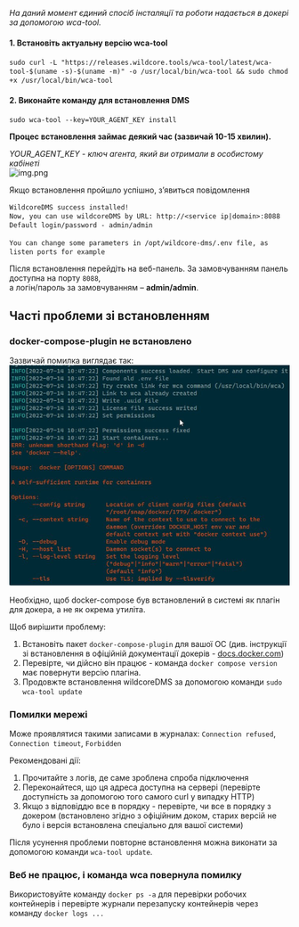 *На даний момент єдиний спосіб інсталяції та роботи надається в докері за допомогою wca-tool.*

#### 1. Встановіть актуальну версію wca-tool    
```shell     
sudo curl -L "https://releases.wildcore.tools/wca-tool/latest/wca-tool-$(uname -s)-$(uname -m)" -o /usr/local/bin/wca-tool && sudo chmod +x /usr/local/bin/wca-tool     
```     

#### 2. Виконайте команду для встановлення DMS
```shell     
sudo wca-tool --key=YOUR_AGENT_KEY install      
```     
**Процес встановлення займає деякий час (зазвичай 10-15 хвилин).**    

*YOUR_AGENT_KEY - ключ агента, який ви отримали в особистому кабінеті*    
![img.png](img.png)

Якщо встановлення пройшло успішно, з’явиться повідомлення
```shell     
WildcoreDMS success installed!     
Now, you can use wildcoreDMS by URL: http://<service ip|domain>:8088     
Default login/password - admin/admin     

You can change some parameters in /opt/wildcore-dms/.env file, as listen ports for example     
```     

Після встановлення перейдіть на веб-панель.
За замовчуванням панель доступна на порту `8088`,    
а логін/пароль за замовчуванням – **admin/admin**.


## Часті проблеми зі встановленням
### docker-compose-plugin не встановлено
Зазвичай помилка виглядає так:
![](assets/no-docker-compose-plugin.jpg)

Необхідно, щоб docker-compose був встановлений в системі як плагін для докера, а не як окрема утиліта.

Щоб вирішити проблему:

1. Встановіть пакет `docker-compose-plugin` для вашої ОС (див. інструкції зі встановлення в офіційній документації докерів - [docs.docker.com](https://docs.docker.com/engine/install/))
2. Перевірте, чи дійсно він працює - команда `docker compose version` має повернути версію плагіна.
3. Продовжте встановлення wildcoreDMS за допомогою команди ```sudo wca-tool update```


### Помилки мережі
Може проявлятися такими записами в журналах: `Connection refused`, `Connection timeout`, `Forbidden`

Рекомендовані дії:

1. Прочитайте з логів, де саме зроблена спроба підключення
2. Переконайтеся, що ця адреса доступна на сервері (перевірте доступність за допомогою того самого curl у випадку HTTP)
3. Якщо з відповіддю все в порядку - перевірте, чи все в порядку з докером (встановлено згідно з офіційним доком, старих версій не було і версія встановлена спеціально для вашої системи)

Після усунення проблеми повторне встановлення можна виконати за допомогою команди `wca-tool update`.

### Веб не працює, і команда wca повернула помилку
Використовуйте команду `docker ps -a` для перевірки робочих контейнерів і перевірте журнали перезапуску контейнерів через команду `docker logs ...`


